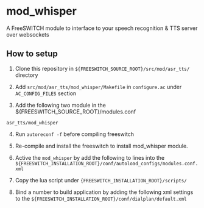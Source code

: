 # mod_whisper

A FreeSWITCH module to interface to your speech recognition & TTS server over websockets

## How to setup

1. Clone this repository in `${FREESWITCH_SOURCE_ROOT}/src/mod/asr_tts/` directory 

2. Add `src/mod/asr_tts/mod_whisper/Makefile` in `configure.ac` under `AC_CONFIG_FILES` section

3. Add the following two module in the ${FREESWITCH_SOURCE_ROOT}/modules.conf
```
asr_tts/mod_whisper
```

4. Run `autoreconf -f` before compiling freeswitch

5. Re-compile and install the freeswitch to install mod_whisper module.


6. Active the `mod_whisper` by add the following to lines into the `${FREESWITCH_INSTALLATION_ROOT}/conf/autoload_configs/modules.conf.xml`
<load module="mod_whisper"/>

7. Copy the lua script under `{FREESWITCH_INSTALLATION_ROOT}/scripts/`

8. Bind a number to build application by adding the following xml settings to the `${FREESWITCH_INSTALLATION_ROOT}/conf/dialplan/default.xml`
